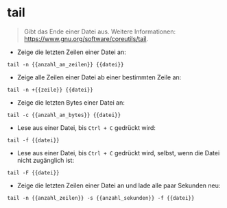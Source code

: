 # tail

> Gibt das Ende einer Datei aus.
> Weitere Informationen: <https://www.gnu.org/software/coreutils/tail>.

- Zeige die letzten Zeilen einer Datei an:

`tail -n {{anzahl_an_zeilen}} {{datei}}`

- Zeige alle Zeilen einer Datei ab einer bestimmten Zeile an:

`tail -n +{{zeile}} {{datei}}`

- Zeige die letzten Bytes einer Datei an:

`tail -c {{anzahl_an_bytes}} {{datei}}`

- Lese aus einer Datei, bis `Ctrl + C` gedrückt wird:

`tail -f {{datei}}`

- Lese aus einer Datei, bis `Ctrl + C` gedrückt wird, selbst, wenn die Datei nicht zugänglich ist:

`tail -F {{datei}}`

- Zeige die letzten Zeilen einer Datei an und lade alle paar Sekunden neu:

`tail -n {{anzahl_zeilen}} -s {{anzahl_sekunden}} -f {{datei}}`
